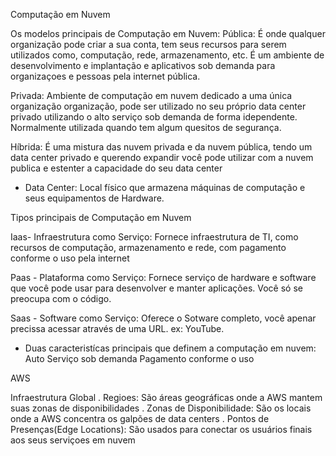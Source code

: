 Computação em Nuvem

Os modelos principais de Computação em Nuvem: Pública: É onde qualquer organização pode criar a sua conta, tem seus recursos para serem utilizados como, computação, rede, armazenamento, etc. É um ambiente de desenvolvimento e implantação e aplicativos sob demanda para organizaçoes e pessoas pela internet pública.

Privada: Ambiente de computação em nuvem dedicado a uma única organização organização, pode ser utilizado no seu próprio data center privado utilizando o alto serviço sob demanda de forma idependente. Normalmente utilizada quando tem algum quesitos de segurança.

Híbrida: É uma mistura das nuvem privada e da nuvem pública, tendo um data center privado e querendo expandir você pode utilizar com a nuvem publica e estenter a capacidade do seu data center

* Data Center: Local físico que armazena máquinas de computação e seus equipamentos de Hardware.

Tipos principais de Computação em Nuvem

Iaas- Infraestrutura como Serviço: Fornece infraestrutura de TI, como recursos de computação, armazenamento e rede, com pagamento conforme o uso pela internet

Paas - Plataforma como Serviço: Fornece serviço de hardware e software que você pode usar para desenvolver e manter aplicações. Você só se preocupa com o código.

Saas - Software como Serviço: Oferece o Sotware completo, você apenar precissa acessar através de uma URL. ex: YouTube.

- Duas caracteristícas principais que definem a computação em nuvem: Auto Serviço sob demanda
                     Pagamento conforme o uso

AWS

Infraestrutura Global
. Regioes: São áreas geográficas onde a AWS mantem suas zonas de disponibilidades
. Zonas de Disponibilidade: São os locais onde a AWS concentra os galpões de data centers
. Pontos de Presenças(Edge Locations): São usados para conectar os usuários finais aos seus serviçoes em nuvem

